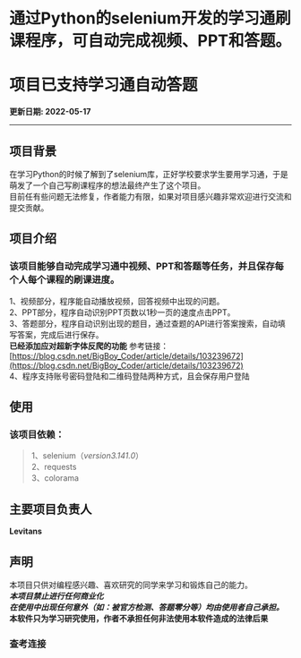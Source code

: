 # 通过Python的selenium开发的学习通刷课程序，可自动完成视频、PPT和答题。
# 项目已支持学习通自动答题

**更新日期: 2022-05-17**

---

## 项目背景
在学习Python的时候了解到了selenium库，正好学校要求学生要用学习通，于是萌发了一个自己写刷课程序的想法最终产生了这个项目。  
目前任有些问题无法修复，作者能力有限，如果对项目感兴趣非常欢迎进行交流和提交贡献。
## 项目介绍
### 该项目能够自动完成学习通中视频、PPT和答题等任务，并且保存每个人每个课程的刷课进度。  
1、视频部分，程序能自动播放视频，回答视频中出现的问题。  
2、PPT部分，程序自动识别PPT页数以1秒一页的速度点击PPT。  
3、答题部分，程序自动识别出现的题目，通过查题的API进行答案搜索，自动填写答案，完成后进行保存。  
**已经添加应对超新字体反爬的功能** 参考链接：[https://blog.csdn.net/BigBoy_Coder/article/details/103239672](https://blog.csdn.net/BigBoy_Coder/article/details/103239672)  
4、程序支持账号密码登陆和二维码登陆两种方式，且会保存用户登陆

## 使用
### 该项目依赖：  
>1、selenium（*version3.141.0*）  
2、requests  
3、colorama  

## 主要项目负责人
**Levitans**
 
## 声明

本项目只供对编程感兴趣、喜欢研究的同学来学习和锻炼自己的能力。  
***本项目禁止进行任何商业化***  
***在使用中出现任何意外（如：被官方检测、答题零分等）均由使用者自己承担。***  
**本软件只为学习研究使用，作者不承担任何非法使用本软件造成的法律后果**

### 查考连接

